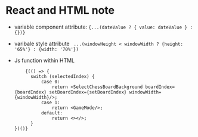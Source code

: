 # React and HTML note

- variable component attribute: `{...(dateValue ? { value: dateValue } : {})}`
- varibale style attribute ` ...(windowHeight < windowWidth ? {height: '65%'} : {width: '70%'})`
- Js function within HTML

  
          {(() => {
            switch (selectedIndex) {
                case 0:
                    return <SelectChessBoardBackground boardIndex={boardIndex} setBoardIndex={setBoardIndex} windowWidth={windowWidth}/>;
                case 1:
                    return <GameMode/>;
                default:
                    return <></>;
            }
      })()} 

